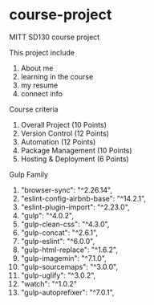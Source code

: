 # course-project
MITT SD130 course project

This project include
  1. About me
  2. learning in the course
  3. my resume
  4. connect info

Course criteria
  1. Overall Project (10 Points)
  2. Version Control (12 Points)
  3. Automation (12 Points)
  4. Package Management (10 Points)
  5. Hosting & Deployment (6 Points)

Gulp Family
  1.  "browser-sync": "^2.26.14",
  2.  "eslint-config-airbnb-base": "^14.2.1",
  3.  "eslint-plugin-import": "^2.23.0",
  4.  "gulp": "^4.0.2",
  5.  "gulp-clean-css": "^4.3.0",
  6.  "gulp-concat": "^2.6.1",
  7.  "gulp-eslint": "^6.0.0",
  8.  "gulp-html-replace": "^1.6.2",
  9.  "gulp-imagemin": "^7.1.0",
  10. "gulp-sourcemaps": "^3.0.0",
  11. "gulp-uglify": "^3.0.2",
  12. "watch": "^1.0.2"
  13. "gulp-autoprefixer": "^7.0.1",

